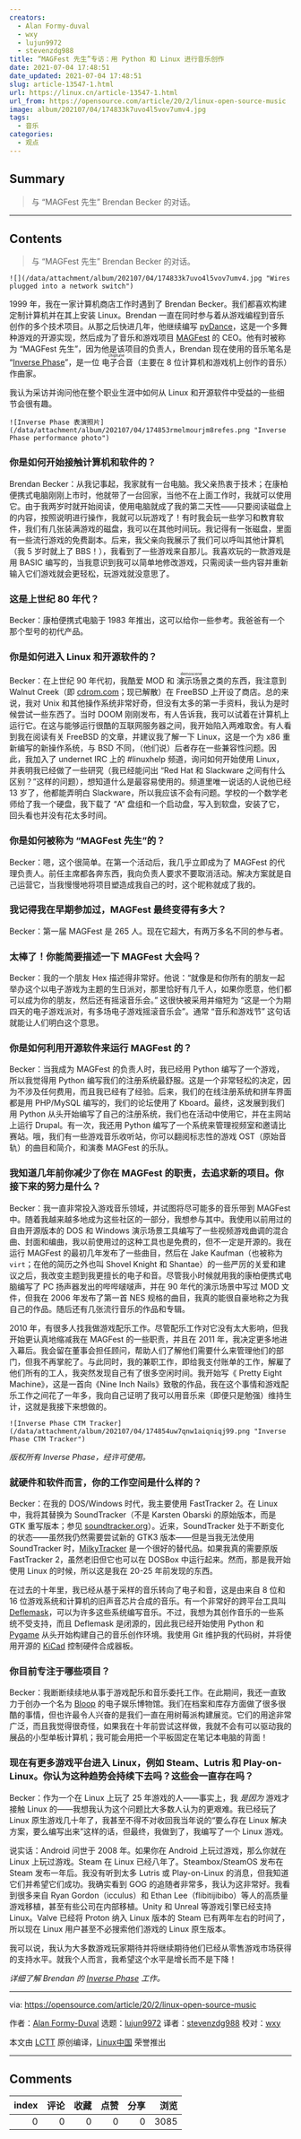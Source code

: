 ```yaml
---
creators:
  - Alan Formy-duval
  - wxy
  - lujun9972
  - stevenzdg988
title: “MAGFest 先生”专访：用 Python 和 Linux 进行音乐创作
date: 2021-07-04 17:48:51
date_updated: 2021-07-04 17:48:51
slug: article-13547-1.html
url: https://linux.cn/article-13547-1.html
url_from: https://opensource.com/article/20/2/linux-open-source-music
image: album/202107/04/174833k7uvo4l5vov7umv4.jpg
tags:
  - 音乐
categories:
  - 观点
---
```


## Summary

> 与 “MAGFest 先生” Brendan Becker 的对话。

***

<!-- more -->

## Contents

> 
> 与 “MAGFest 先生” Brendan Becker 的对话。
> 
> 
> 

`![](/data/attachment/album/202107/04/174833k7uvo4l5vov7umv4.jpg "Wires plugged into a network switch")`

1999 年，我在一家计算机商店工作时遇到了 Brendan Becker。我们都喜欢构建定制计算机并在其上安装 Linux。Brendan 一直在同时参与着从游戏编程到音乐创作的多个技术项目。从那之后快进几年，他继续编写 [pyDance](http://icculus.org/pyddr/)，这是一个多舞种游戏的开源实现，然后成为了音乐和游戏项目 [MAGFest](http://magfest.org/) 的 CEO。他有时被称为 “MAGFest 先生”，因为他是该项目的负责人，Brendan 现在使用的音乐笔名是 “[Inverse Phase](http://www.inversephase.com/)”，是一位<ruby> 电子合音 <rt>  chiptune </rt></ruby>（主要在 8 位计算机和游戏机上创作的音乐）作曲家。

我认为采访并询问他在整个职业生涯中如何从 Linux 和开源软件中受益的一些细节会很有趣。

`![Inverse Phase 表演照片](/data/attachment/album/202107/04/174853rmelmourjm8refes.png "Inverse Phase performance photo")`

### 你是如何开始接触计算机和软件的？

Brendan Becker：从我记事起，我家就有一台电脑。我父亲热衷于技术；在康柏便携式电脑刚刚上市时，他就带了一台回家，当他不在上面工作时，我就可以使用它。由于我两岁时就开始阅读，使用电脑就成了我的第二天性——只要阅读磁盘上的内容，按照说明进行操作，我就可以玩游戏了！有时我会玩一些学习和教育软件，我们有几张装满游戏的磁盘，我可以在其他时间玩。我记得有一张磁盘，里面有一些流行游戏的免费副本。后来，我父亲向我展示了我们可以呼叫其他计算机（我 5 岁时就上了 BBS！），我看到了一些游戏来自那儿。我喜欢玩的一款游戏是用 BASIC 编写的，当我意识到我可以简单地修改游戏，只需阅读一些内容并重新输入它们游戏就会更轻松，玩游戏就没意思了。

### 这是上世纪 80 年代？

Becker：康柏便携式电脑于 1983 年推出，这可以给你一些参考。我爸爸有一个那个型号的初代产品。

### 你是如何进入 Linux 和开源软件的？

Becker：在上世纪 90 年代初，我酷爱 MOD 和<ruby> 演示场景 <rt>  demoscene </rt></ruby>之类的东西，我注意到 Walnut Creek（即 [cdrom.com](https://en.wikipedia.org/wiki/Walnut_Creek_CDROM)；现已解散）在 FreeBSD 上开设了商店。总的来说，我对 Unix 和其他操作系统非常好奇，但没有太多的第一手资料，我认为是时候尝试一些东西了。当时 DOOM 刚刚发布，有人告诉我，我可以试着在计算机上运行它。在这与能够运行很酷的互联网服务器之间，我开始陷入两难取舍。有人看到我在阅读有关 FreeBSD 的文章，并建议我了解一下 Linux，这是一个为 x86 重新编写的新操作系统，与 BSD 不同，（他们说）后者存在一些兼容性问题。因此，我加入了 undernet IRC 上的 #linuxhelp 频道，询问如何开始使用 Linux，并表明我已经做了一些研究（我已经能问出 “Red Hat 和 Slackware 之间有什么区别？”这样的问题），想知道什么是最容易使用的。频道里唯一说话的人说他已经 13 岁了，他都能弄明白 Slackware，所以我应该不会有问题。学校的一个数学老师给了我一个硬盘，我下载了 “A” 盘组和一个启动盘，写入到软盘，安装了它，回头看也并没有花太多时间。

### 你是如何被称为 “MAGFest 先生”的？

Becker：嗯，这个很简单。在第一个活动后，我几乎立即成为了 MAGFest 的代理负责人。前任主席都各奔东西，我向负责人要求不要取消活动。解决方案就是自己运营它，当我慢慢地将项目塑造成我自己的时，这个昵称就成了我的。

### 我记得我在早期参加过，MAGFest 最终变得有多大？

Becker：第一届 MAGFest 是 265 人。现在它超大，有两万多名不同的参与者。

### 太棒了！你能简要描述一下 MAGFest 大会吗？

Becker：我的一个朋友 Hex 描述得非常好。他说：“就像是和你所有的朋友一起举办这个以电子游戏为主题的生日派对，那里恰好有几千人，如果你愿意，他们都可以成为你的朋友，然后还有摇滚音乐会。” 这很快被采用并缩短为 “这是一个为期四天的电子游戏派对，有多场电子游戏摇滚音乐会”。通常 “音乐和游戏节” 这句话就能让人们明白这个意思。

### 你是如何利用开源软件来运行 MAGFest 的？

Becker：当我成为 MAGFest 的负责人时，我已经用 Python 编写了一个游戏，所以我觉得用 Python 编写我们的注册系统最舒服。这是一个非常轻松的决定，因为不涉及任何费用，而且我已经有了经验。后来，我们的在线注册系统和拼车界面都是用 PHP/MySQL 编写的，我们的论坛使用了 Kboard。最终，这发展到我们用 Python 从头开始编写了自己的注册系统，我们也在活动中使用它，并在主网站上运行 Drupal。有一次，我还用 Python 编写了一个系统来管理视频室和邀请比赛站。哦，我们有一些游戏音乐收听站，你可以翻阅标志性的游戏 OST（原始音轨）的曲目和简介，和演奏 MAGFest 的乐队。

### 我知道几年前你减少了你在 MAGFest 的职责，去追求新的项目。你接下来的努力是什么？

Becker：我一直非常投入游戏音乐领域，并试图将尽可能多的音乐带到 MAGFest 中。随着我越来越多地成为这些社区的一部分，我想参与其中。我使用以前用过的自由开源版本的 DOS 和 Windows 演示场景工具编写了一些视频游戏曲调的混合曲、封面和编曲，我以前使用过的这种工具也是免费的，但不一定是开源的。我在运行 MAGFest 的最初几年发布了一些曲目，然后在 Jake Kaufman（也被称为 `virt`；在他的简历之外也叫 Shovel Knight 和 Shantae）的一些严厉的关爱和建议之后，我改变主题到我更擅长的电子和音。尽管我小时候就用我的康柏便携式电脑编写了 PC 扬声器发出的哔哔啵啵声，并在 90 年代的演示场景中写过 MOD 文件，但我在 2006 年发布了第一首 NES 规格的曲目，我真的能很自豪地称之为我自己的作品。随后还有几张流行音乐的作品和专辑。

2010 年，有很多人找我做游戏配乐工作。尽管配乐工作对它没有太大影响，但我开始更认真地缩减我在 MAGFest 的一些职责，并且在 2011 年，我决定更多地进入幕后。我会留在董事会担任顾问，帮助人们了解他们需要什么来管理他们的部门，但我不再掌舵了。与此同时，我的兼职工作，即给我支付账单的工作，解雇了他们所有的工人，我突然发现自己有了很多空闲时间。我开始写《 Pretty Eight Machine》，这是一首向《Nine Inch Nails》致敬的作品，我在这个事情和游戏配乐工作之间花了一年多，我向自己证明了我可以用音乐来（即便只是勉强）维持生计，这就是我接下来想做的。

`![Inverse Phase CTM Tracker](/data/attachment/album/202107/04/174854uw7qnw1aiqniqj99.png "Inverse Phase CTM Tracker")`

*版权所有 Inverse Phase，经许可使用。*

### 就硬件和软件而言，你的工作空间是什么样的？

Becker：在我的 DOS/Windows 时代，我主要使用 FastTracker 2。在 Linux 中，我将其替换为 SoundTracker（不是 Karsten Obarski 的原始版本，而是 GTK 重写版本；参见 [soundtracker.org](http://soundtracker.org)）。近来，SoundTracker 处于不断变化的状态——虽然我仍然需要尝试新的 GTK3 版本——但是当我无法使用 SoundTracker 时，[MilkyTracker](http://www.milkytracker.org) 是一个很好的替代品。如果我真的需要原版 FastTracker 2，虽然老旧但它也可以在 DOSBox 中运行起来。然而，那是我开始使用 Linux 的时候，所以这是我在 20-25 年前发现的东西。

在过去的十年里，我已经从基于采样的音乐转向了电子和音，这是由来自 8 位和 16 位游戏系统和计算机的旧声音芯片合成的音乐。有一个非常好的跨平台工具叫 [Deflemask](http://www.deflemask.com)，可以为许多这些系统编写音乐。不过，我想为其创作音乐的一些系统不受支持，而且 Deflemask 是闭源的，因此我已经开始使用 Python 和 [Pygame](http://www.pygame.org) 从头开始构建自己的音乐创作环境。我使用 Git 维护我的代码树，并将使用开源的 [KiCad](http://www.kicad-pcb.org) 控制硬件合成器板。

### 你目前专注于哪些项目？

Becker：我断断续续地从事于游戏配乐和音乐委托工作。在此期间，我还一直致力于创办一个名为 [Bloop](http://bloopmuseum.com) 的电子娱乐博物馆。我们在档案和库存方面做了很多很酷的事情，但也许最令人兴奋的是我们一直在用树莓派构建展览。它们的用途非常广泛，而且我觉得很奇怪，如果我在十年前尝试这样做，我就不会有可以驱动我的展品的小型单板计算机；我可能会用把一个平板固定在笔记本电脑的背面！

### 现在有更多游戏平台进入 Linux，例如 Steam、Lutris 和 Play-on-Linux。你认为这种趋势会持续下去吗？这些会一直存在吗？

Becker：作为一个在 Linux 上玩了 25 年游戏的人——事实上，我 *是因为* 游戏才接触 Linux 的——我想我认为这个问题比大多数人认为的更艰难。我已经玩了 Linux 原生游戏几十年了，我甚至不得不对收回我当年说的“要么存在 Linux 解决方案，要么编写出来”这样的话，但最终，我做到了，我编写了一个 Linux 游戏。

说实话：Android 问世于 2008 年。如果你在 Android 上玩过游戏，那么你就在 Linux 上玩过游戏。Steam 在 Linux 已经八年了。Steambox/SteamOS 发布在 Steam 发布一年后。我没有听到太多 Lutris 或 Play-on-Linux 的消息，但我知道它们并希望它们成功。我确实看到 GOG 的追随者非常多，我认为这非常好。我看到很多来自 Ryan Gordon（icculus）和 Ethan Lee（flibitijibibo）等人的高质量游戏移植，甚至有些公司在内部移植。Unity 和 Unreal 等游戏引擎已经支持 Linux。Valve 已经将 Proton 纳入 Linux 版本的 Steam 已有两年左右的时间了，所以现在 Linux 用户甚至不必搜索他们游戏的 Linux 原生版本。

我可以说，我认为大多数游戏玩家期待并将继续期待他们已经从零售游戏市场获得的支持水平。就我个人而言，我希望这个水平是增长而不是下降！

*详细了解 Brendan 的 [Inverse Phase](https://www.inversephase.com) 工作。*

---

via: <https://opensource.com/article/20/2/linux-open-source-music>

作者：[Alan Formy-Duval](https://opensource.com/users/alanfdoss) 选题：[lujun9972](https://github.com/lujun9972) 译者：[stevenzdg988](https://github.com/stevenzdg988) 校对：[wxy](https://github.com/wxy)

本文由 [LCTT](https://github.com/LCTT/TranslateProject) 原创编译，[Linux中国](https://linux.cn/) 荣誉推出

***

## Comments


|   index |   评论 |   收藏 |   点赞 |   分享 |   浏览 |
|--------:|-------:|-------:|-------:|-------:|-------:|
|       0 |      0 |      0 |      0 |      0 |   3085 |
